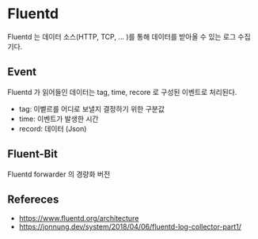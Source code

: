 # Fluentd

Fluentd 는 데이터 소스(HTTP, TCP, ... )를 통해 데이터를 받아올 수 있는 로그 수집기다.</br>

## Event
Fluentd 가 읽어들인 데이터는 tag, time, recore 로 구성된 이벤트로 처리된다.

* tag: 이벹르를 어디로 보낼지 결정하기 위한 구분값
* time: 이벤트가 발생한 시간
* record: 데이터 (Json)

## Fluent-Bit
Fluentd forwarder 의 경량화 버전

## Refereces
 - https://www.fluentd.org/architecture
 - https://jonnung.dev/system/2018/04/06/fluentd-log-collector-part1/
